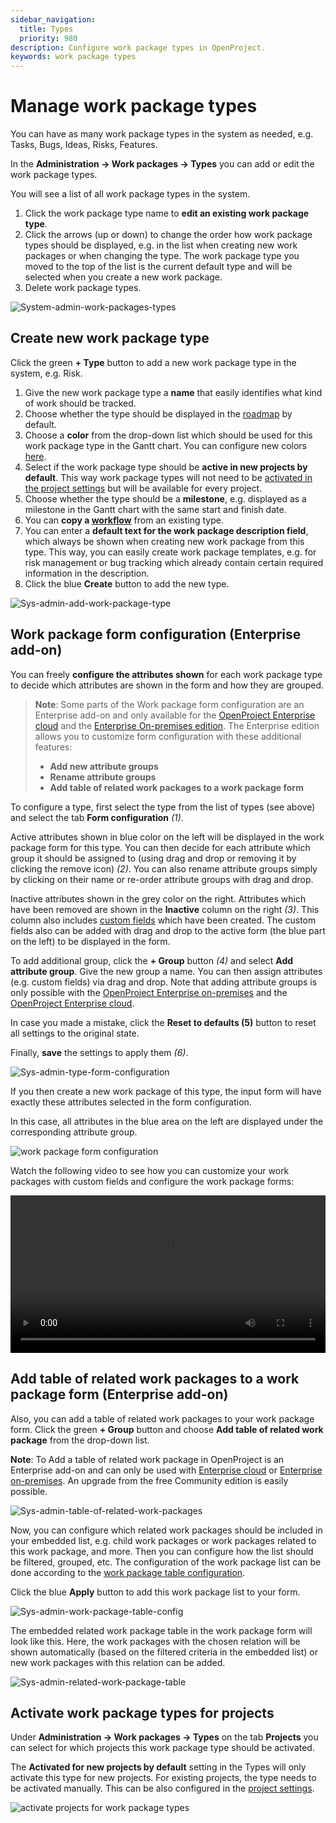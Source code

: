```yaml
---
sidebar_navigation:
  title: Types
  priority: 980
description: Configure work package types in OpenProject.
keywords: work package types
---
```


# Manage work package types

You can have as many work package types in the system as needed, e.g. Tasks, Bugs, Ideas, Risks, Features.

In the **Administration -> Work packages -> Types** you can add or edit the work package types.

You will see a list of all work package types in the system.

1. Click the work package type name to **edit an existing work package type**.
2. Click the arrows (up or down) to change the order how work package types should be displayed, e.g. in the list when creating new work packages or when changing the type. 
   The work package type you moved to the top of the list is the current default type and will be selected when you create a new work package.
3. Delete work package types.

![System-admin-work-packages-types](openproject_system_guide_work_package_types.png)

## Create new work package type

Click the green **+ Type** button to add a new work package type in the system, e.g. Risk.

1. Give the new work package type a **name** that easily identifies what kind of work should be tracked.
2. Choose whether the type should be displayed in the [roadmap](../../../user-guide/roadmap/) by default.
3. Choose a **color** from the drop-down list which should be used for this work package type in the Gantt chart. You can configure new colors [here](../../colors).
4. Select if the work package type should be **active in new projects by default**. This way work package types will not need to be [activated in the project settings](../../../user-guide/projects/project-settings/work-package-types/) but will be available for every project.
5. Choose whether the type should be a **milestone**, e.g. displayed as a milestone in the Gantt chart with the same start and finish date.
6. You can **copy a [workflow](../work-package-workflows)** from an existing type.
7. You can enter a **default text for the work package description field**, which always be shown when creating new work package from this type. This way, you can easily create work package templates, e.g. for risk management or bug tracking which already contain certain required information in the description.
8. Click the blue **Create** button to add the new type.

![Sys-admin-add-work-package-type](openproject_system_guide_new_work_package_typ.png)

## Work package form configuration (Enterprise add-on)

You can freely **configure the attributes shown** for each work package type to decide which attributes are shown in the form and how they are grouped.

> **Note**: Some parts of the Work package form configuration are an Enterprise add-on and only available for the [OpenProject Enterprise cloud](https://www.openproject.org/hosting/) and the [Enterprise On-premises edition](https://www.openproject.org/enterprise-edition/).
> The Enterprise edition allows you to customize form configuration with these additional features:
>
> - **Add new attribute groups**
> - **Rename attribute groups**
> - **Add table of related work packages to a work package form**

To configure a type, first select the type from the list of types (see above) and select the tab **Form configuration** *(1)*.

Active attributes shown in blue color on the left will be displayed in the work package form for this type.
You can then decide for each attribute which group it should be assigned to (using drag and drop or removing it by clicking the remove  icon) *(2)*. You can also rename attribute groups simply by clicking on their name or re-order attribute groups with drag and drop.

Inactive attributes shown in the grey color on the right. Attributes which have been removed are shown in the **Inactive** column on the right *(3)*. This column also includes [custom fields](../../custom-fields) which have been created. The custom fields also can be added with drag and drop to the active form (the blue part on the left) to be displayed in the form.

To add additional group, click the **+ Group** button *(4)* and select **Add attribute group**. Give the new group a name. You can then assign attributes (e.g. custom fields) via drag and drop. Note that adding attribute groups is only possible with the [OpenProject Enterprise on-premises](https://www.openproject.org/enterprise-edition/) and the [OpenProject Enterprise cloud](https://www.openproject.org/hosting/).

In case you made a mistake, click the **Reset to defaults (5)** button to reset all settings to the original state.

Finally, **save** the settings to apply them *(6)*.

![Sys-admin-type-form-configuration](openproject_system_guide_wp_form_configuration.png)

If you then create a new work package of this type, the input form will have exactly these attributes selected in the form configuration.

In this case, all attributes in the blue area on the left are displayed under the corresponding attribute group.

![work package form configuration](openproject_system_guide_new_risk_wp.png)

Watch the following video to see how you can customize your work packages with custom fields and configure the work package forms:

<video src="https://openproject-docs.s3.eu-central-1.amazonaws.com/videos/OpenProject-Forms-and-Custom-Fields-1.mp4" type="video/mp4" controls="" style="width:100%"></video>

## Add table of related work packages to a work package form (Enterprise add-on)

Also, you can add a table of related work packages to your work package form. Click the green **+ Group** button and choose **Add table of related work package** from the drop-down list.

**Note**: To Add a table of related work package in OpenProject is an Enterprise add-on and can only be used with [Enterprise cloud](../../../enterprise-guide/enterprise-cloud-guide/) or [Enterprise on-premises](../../../enterprise-guide/enterprise-on-premises-guide/). An upgrade from the free Community edition is easily possible.

![Sys-admin-table-of-related-work-packages](openproject_system_guide_table_of_related_wp.png)

Now, you can configure which related work packages should be included in your embedded list, e.g. child work packages or work packages related to this work package, and more. Then you can configure how the list should be filtered, grouped, etc. The configuration of the work package list can be done according to the [work package table configuration](../../../user-guide/work-packages/work-package-table-configuration/).

Click the blue **Apply** button to add this work package list to your form.

![Sys-admin-work-package-table-config](op_sys_admin_filter_wp.png)

The embedded related work package table in the work package form will look like this. Here, the work packages with the chosen relation will be shown automatically (based on the filtered criteria in the embedded list) or new work packages with this relation can be added. 

![Sys-admin-related-work-package-table](op_Sys-admin-related-work-package-table.png)

## Activate work package types for projects

Under **Administration -> Work packages -> Types** on the tab **Projects** you can select for which projects this work package type should be activated. 

The **Activated for new projects by default** setting in the Types will only activate this type for new projects. For existing projects, the type needs to be activated manually. 
This can be also configured in the [project settings](../../../user-guide/projects/project-settings).

![activate projects for work package types](image-20200116150513323.png)
